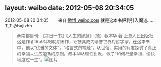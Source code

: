 layout: weibo
date: 2012-05-08 20:34:05
---
2012-05-08 20:34:05  &nbsp;&nbsp;&nbsp;&nbsp;&nbsp;&nbsp; 来自 <a href="http://weibo.com/" rel="nofollow">微博 weibo.com</a>
就是这本书把我引入魔道……T_T @bajizhh
>  @南都周刊: 【每日一书】《人生的智慧》（德）叔本华 著 上海人民出版社 这是作者1850年的晚期著作，它使其成为享誉世界的哲学家。在这本书中，他以“优雅的文体”，“格言式的笔触”，从世俗、实用的角度探讨了真正的幸福人生应遵循的原则。叔本华从理性出发，谈了“如何尽量幸福、愉快地度过一生”。 ​​​
>  ![图片](https://ww1.sinaimg.cn/large/61d7cd94jw1dsr5woefjyj.jpg)
